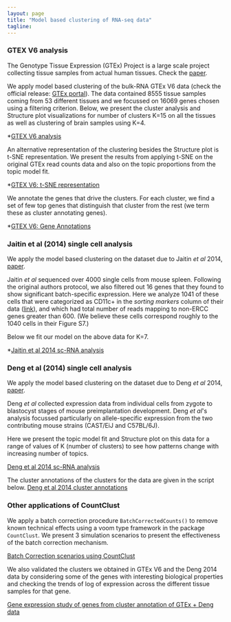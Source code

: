 ```yaml
---
layout: page
title: "Model based clustering of RNA-seq data"
tagline:
---
```


### GTEX V6 analysis

  The Genotype Tissue Expression (GTEx) Project is a large scale project collecting tissue samples from actual human tissues. Check the [paper](http://www.ncbi.nlm.nih.gov/pmc/articles/PMC4010069/).

  We apply model based clustering of the bulk-RNA GTEx V6 data (check the official release: [GTEx portal](http://www.gtexportal.org/home/)). The data contained 8555 tissue samples coming from 53 different tissues and we focussed on 16069 genes chosen using a filtering criterion. Below, we present the cluster analysis and Structure plot visualizations for number of clusters K=15 on all the tissues as well as clustering of brain samples using K=4.

  *[GTEX V6 analysis](project/src/gtex_v6_structure_genes.html)
  
  An alternative representation of the clustering besides the Structure plot is t-SNE representation. We present the results from applying t-SNE on the original GTEx read counts data and also on the topic proportions from the topic model fit.
  
  *[GTEX V6: t-SNE representation](project/src/tissues_tSNE.html)
  
  We annotate the genes that drive the clusters. For each cluster, we find a set of few top genes that distinguish that cluster from the rest (we term these as cluster annotating genes).
  
  *[GTEX V6: Gene Annotations](project/src/gene_annotation.html)

### Jaitin et al (2014) single cell analysis

  We apply the model based clustering on the dataset due to Jaitin *et al* 2014, [paper](http://science.sciencemag.org/content/343/6172/776).

  Jaitin *et al* sequenced over 4000 single cells from mouse spleen. Following the original authors protocol, we also filtered out 16 genes that they found to show significant batch-specific expression. Here we analyze 1041 of these cells that were categorized as CD11c+ in the *sorting markers* column of their data ([link](http://compgenomics.weizmann.ac.il/tanay/?page_id=519)), and which had total number of reads mapping to non-ERCC genes greater than 600. (We believe these cells correspond roughly to the 1040 cells in their Figure S7.)

  Below we fit our model on the above data for K=7.

  *[Jaitin et al 2014 sc-RNA analysis](project/src/jaitin_structure_genes.html)

### Deng et al (2014) single cell analysis

  We apply the model based clustering on the dataset due to Deng *et al* 2014, [paper](http://science.sciencemag.org/content/343/6167/193).

  Deng *et al* collected expression data from individual cells from zygote to blastocyst stages of mouse preimplantation development. Deng *et al*'s analysis focussed particularly on allele-specific expression from the two contributing mouse strains (CAST/EiJ and C57BL/6J).

  Here we present the topic model fit and Structure plot on this data for a range of values of K (number of clusters) to see how patterns change with increasing number of topics.

  [Deng et al 2014 sc-RNA analysis](project/src/deng_structure_all_genes.html)
  
  The cluster annotations of the clusters for the data are given in the script below.
  [Deng et al 2014 cluster annotations](project/src/deng_cluster_annotations.html)

### Other applications of CountClust

  We apply a batch correction procedure `BatchCorrectedCounts()` to remove known technical effects using a voom type framework in the package `CountClust`. We present 3 simulation scenarios to present the effectiveness of the batch correction mechanism. 
  
  [Batch Correction scenarios using CountClust](project/src/batch_correction_scenarios.html)
  
  We also validated the clusters we obtained in GTEx V6 and the Deng 2014 data by considering some of the genes with interesting biological properties and checking the trends of log of expression across the different tissue samples for that gene.
  
  [Gene expression study of genes from cluster annotation of GTEx + Deng data](project/src/extracted_genes_expr_study.html)
